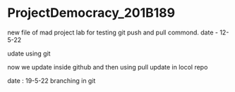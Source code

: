 # ProjectDemocracy_201B189

new file of mad project lab for testing git push and pull commond.
date - 12-5-22

udate using git 

now we update inside github and then using pull update in locol repo

date : 19-5-22
branching in git
